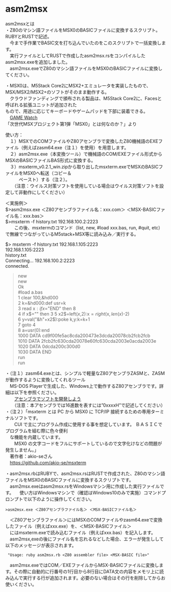 # asm2msx  
asm2msxとは  
・Z80のマシン語ファイルをMSX0のBASICファイルに変換するスクリプト。RUBYとRUSTで記述。  
　今まで手作業でBASIC文を打ち込んでいたのをこのスクリプトで一括変換します。  
　実行ファイルとしてRUSTで作成したasm2msx.rsをコンパイルしたasm2msx.exeを追加しました。  
　asm2msx.exeでZ80のマシン語ファイルをMSX0のBASICファイルに変換してください。  
 
・MSX0は、M5Stack Core2にMSX2+エミュレータを実装したもので、MSX/MSX2/MSX2+のソフトがそのまま動作する。  
　クラウドファンディングで頒布される製品は、M5Stack Core2に、Facesと呼ばれる拡張ユニットが追加された    
  もので、用途に応じてキーボードやゲームパッドを下部に装着できる。  
  　[GAME Watch](https://game.watch.impress.co.jp/docs/kikaku/1468315.html)   
   「次世代MSXプロジェクト第1弾「MSX0」とは何なのか？」より  
   
使い方：  
　１）MSXでのCOMファイルやZ80アセンブラで変換したZ80機械語のEXEファイル（例えばzasm64.exe（注１）を使用）を用意します。  
　２）asm2msx.exe（本変換ツール）で機械語のCOM/EXEファイル形式からMSXのBASICファイルBAS形式に変換する。  
　３）msxterm_v0.2.1_win.zipから取り出したmsxterm.exeでMSXのBASICファイルをMSX0へ転送（コピー＆  
　　　ペースト）する（注２）。  
　　（注意：ウイルス対策ソフトを使用している場合はウイルス対策ソフトを設定して非動作にしてください）  
  
＜実施例＞  
$>asm2msx.exe ＜Z80アセンブラファイル名：xxx.com＞ ＜MSX-BASICファイル名：xxx.bas＞  
$>msxterm -f history.txt 192.168.100.2:2223  
　　この後、msxtermのコマンド（list, new, #load xxx.bas, run, #quit, etc）で無線でつながっているM5stack+MSX等に読み込み／実行する。  
  
$> msxterm -f history.txt 192.168.1.105:2223  
192.168.1.105:2223  
history.txt  
Connecting... 192.168.100.2:2223  
connected.  
> new  
new  
Ok  
> #load a.bas  
1 clear 100,&hd000  
2 k=&hd000:def usr=k  
3 read x$:if x$="END" then 8  
4 if x$="" then 3  
5 x2$=left$(x$,2):x$=right$(x$,len(x$)-2)  
6 y=val("&h"+x2$):poke k,y:k=k+1  
7 goto 4  
8 a=usr(0):end  
1000 DATA cd9f00fe5ac8cda200473e3dcda20078cb2fcb2fcb  
1010 DATA 2fcb2fc630cda20078e60fc630cda2003e0acda2003e  
1020 DATA 0dcda200c300d0  
1030 DATA END  
> run  
run  
  
  
・（注１）zasm64.exeとは、シンプルで軽量なZ80アセンブラZASMと、ZASMが動作するように変換してくれるツール  
　MS-DOS Playerで生成した、Windows上で動作するZ80アセンブラです。詳細は以下を参照ください。  
　　[アセンブラでソフトを開発しよう](https://www.tiny-yarou.com/asmdev/asmdev.html)  
  　　（注意：本アセンブラでは16進数を表すには”0xxxxH”で記述してください）  
・（注２）「msxterm とは PC から MSX0 に TCP/IP 接続するための専用ターミナルソフトです。  
　　CUI で主にプログラム作成に使用する事を想定しています。 ＢＡＳＩＣでプログラムを組む際に色々便利  
  　な機能を内蔵しています。  
　　MSX0 の文字コードをフルにサポートしているので文字化けなどの問題が発生しません。」  
 　著作者：akio-seさん  
 　https://github.com/akio-se/msxterm  
  
・asm2msx.rbはRUBYで、asm2msx.rsはRUSTで作成された、Z80のマシン語ファイルをMSX0のBASICファイルに変換するスクリプトです。
　asm2msx.exeはasm2msx.rsをWindowsマシン用に作成した実行ファイルです。
　使い方はWindowsマシンで（確認はWindows10のみで実施）コマンドプロンプトで以下のように操作してください。  
  
    >asm2msx.exe ＜Z80アセンブラファイル名＞ ＜MSX-BASICファイル名＞　　
  
　＜Z80アセンブラファイル＞にはMSXのCOMファイルやzasm64.exeで変換したファイル（例えばxxx.exe）を、＜MSX-BASICファイル＞  
　にはmsxterm.exeで読み込むファイル（例えばxxx.bas）を記入します。  
　asm2msx,exeの後にファイル名を忘れるなどした場合、エラーが発生しして以下のメッセージが表示されます。  
  
     "Usage: ruby asm2msx.rb <Z80 assembler file> <MSX-BASIC file>"  
  
　asm2msx.exeではCOM／EXEファイルからMSX-BASICファイルに変換します。その際に自動的に行番号の1行目から8行目にDATA文の内容をメモリ上に読み込んで実行する行が追加されます。必要のない場合はその行を削除してからお使いください。  
  

